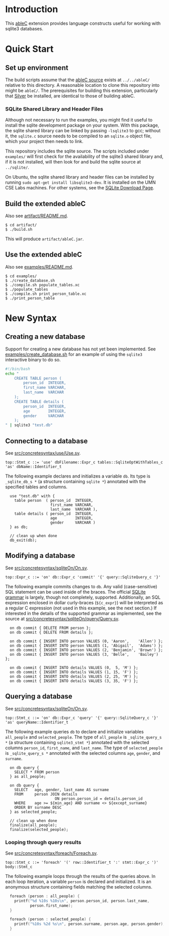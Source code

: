 # Introduction
This [ableC](http://melt.cs.umn.edu/ableC/) extension provides language constructs useful for working with
sqlite3 databases.

# Quick Start

## Set up environment
The build scripts assume that the [ableC source](https://github.com/melt-umn/ableC)
 exists at `../../ableC/` relative to this directory. A reasonable location to
clone this repository into might be `ableC/`. The prerequisites for building
this extension, particularly that [Silver](http://melt.cs.umn.edu/silver/doc/install-guide/)
be installed, are identical to those of building ableC.

### SQLite Shared Library and Header Files

Although not necessary to run the examples, you might find it useful to install the sqlite development package on your system. With this package, the sqlite shared library can be linked by passing `-lsqlite3` to gcc; without it, the `sqlite.c` source needs to be compiled to an `sqlite.o` object file, which your project then needs to link.

This repository includes the sqlite source. The scripts included under `examples/` will first check for the availability of the sqlite3 shared library and, if it is not installed, will then look for and build the sqlite source at `../sqlite/`.

On Ubuntu, the sqlite shared library and header files can be installed by running `sudo apt-get install libsqlite3-dev`. It is installed on the UMN CSE Labs machines. For other systems, see the [SQLite Download Page](https://www.sqlite.org/download.html).

## Build the extended ableC
Also see [artifact/README.md](artifact/README.md).

```
$ cd artifact/
$ ./build.sh
```

This will produce `artifact/ableC.jar`.

## Use the extended ableC
Also see [examples/README.md](examples/README.md).

```
$ cd examples/
$ ./create_database.sh
$ ./compile.sh populate_tables.xc
$ ./populate_tables
$ ./compile.sh print_person_table.xc
$ ./print_person_table
```

# New Syntax

## Creating a new database

Support for creating a new database has not yet been implemented. See [examples/create_database.sh](examples/create_database.sh) for an example of using the `sqlite3` interactive binary to do so.

```bash
#!/bin/bash
echo "
	CREATE TABLE person (
		person_id  INTEGER,
		first_name VARCHAR,
		last_name  VARCHAR
	);
	CREATE TABLE details (
		person_id  INTEGER,
		age        INTEGER,
		gender     VARCHAR
	);
" | sqlite3 "test.db"
```

## Connecting to a database

See [src/concretesyntax/use/Use.sv](src/concretesyntax/use/Use.sv).

```
top::Stmt_c ::= 'use' dbFilename::Expr_c tables::SqliteOptWithTables_c 'as' dbName::Identifier_t
```

The following example declares and initializes a variable `db`. Its type is `_sqlite_db_s *` (a structure containing `sqlite *`) annotated with the specified tables and columns.

```
  use "test.db" with {
    table person  ( person_id  INTEGER,
                    first_name VARCHAR,
                    last_name  VARCHAR ),
    table details ( person_id  INTEGER,
                    age        INTEGER,
                    gender     VARCHAR )
  } as db;
  
  // clean up when done
  db_exit(db);
```

## Modifying a database

See [src/concretesyntax/sqliteOn/On.sv](src/concretesyntax/sqliteOn/On.sv).

```
top::Expr_c ::= 'on' db::Expr_c 'commit' '{' query::SqliteQuery_c '}'
```

The following example commits changes to `db`. Any valid (case-sensitive) SQL statement can be used inside of the braces. The official [SQLite grammar](https://www.sqlite.org/lang.html) is largely, though not completely, supported. Additionally, an SQL expression enclosed in dollar curly-braces (`${c_expr}`) will be interpreted as a regular C expression (not used in this example, see the next section.) If interested in the details of the supported grammar as implemented, see the source at [src/concretesyntax/sqliteOn/query/Query.sv](src/concretesyntax/sqliteOn/query/Query.sv).

```
  on db commit { DELETE FROM person };
  on db commit { DELETE FROM details };

  on db commit { INSERT INTO person VALUES (0, 'Aaron',    'Allen') };
  on db commit { INSERT INTO person VALUES (1, 'Abigail',  'Adams') };
  on db commit { INSERT INTO person VALUES (2, 'Benjamin', 'Brown') };
  on db commit { INSERT INTO person VALUES (3, 'Belle',    'Bailey') };

  on db commit { INSERT INTO details VALUES (0,  5, 'M') };
  on db commit { INSERT INTO details VALUES (1, 15, 'F') };
  on db commit { INSERT INTO details VALUES (2, 25, 'M') };
  on db commit { INSERT INTO details VALUES (3, 35, 'F') };
```


## Querying a database

See [src/concretesyntax/sqliteOn/On.sv](src/concretesyntax/sqliteOn/On.sv).

```
top::Stmt_c ::= 'on' db::Expr_c 'query' '{' query::SqliteQuery_c '}' 'as' queryName::Identifier_t
```

The following example queries `db` to declare and initialize variables `all_people` and `selected_people`. The type of `all_people` is `_sqlite_query_s *` (a structure containing `sqlite3_stmt *`) annotated with the selected columns `person_id`, `first_name`, and `last_name`. The type of `selected_people` is `_sqlite_query_s *` annotated with the selected columns `age`, `gender`, and `surname`.

```
  on db query {
    SELECT * FROM person
  } as all_people;
  
  on db query {
    SELECT   age, gender, last_name AS surname
    FROM     person JOIN details
                      ON person.person_id = details.person_id
    WHERE    age >= ${min_age} AND surname <> ${except_surname}
    ORDER BY surname DESC
  } as selected_people;

  // clean up when done
  finalize(all_people);
  finalize(selected_people);
```

### Looping through query results

See [src/concretesyntax/foreach/Foreach.sv](src/concretesyntax/foreach/Foreach.sv).

```
top::Stmt_c ::= 'foreach' '(' row::Identifier_t ':' stmt::Expr_c ')' body::Stmt_c
```

The following example loops through the results of the queries above. In each loop iteration, a variable `person` is declared and initialized. It is an anonymous structure containing fields matching the selected columns.

```c
  foreach (person : all_people) {
    printf("%d %10s %10s\n", person.person_id, person.last_name,
           person.first_name);
  }

  foreach (person : selected_people) {
    printf("%10s %2d %s\n", person.surname, person.age, person.gender);
  }
```
